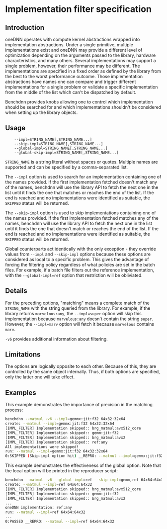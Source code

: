 # Implementation filter specification

## Introduction
oneDNN operates with compute kernel abstractions wrapped into implementation
abstractions. Under a single primitive, multiple implementations exist and
oneDNN may provide a different level of optimization depending on the arguments
passed to the library, hardware characteristics, and many others. Several
implementations may support a single problem, however, their performance may be
different. The implementations are specified in a fixed order as defined by the
library from the best to the worst performance outcome. Those implementation
abstractions have names one can compare and trigger different implementations
for a single problem or validate a specific implementation from the middle of
the list which can't be dispatched by default.

Benchdnn provides knobs allowing one to control which implementation should be
searched for and which implementations shouldn't be considered when setting up
the library objects.

## Usage
```
    --impl=STRING_NAME[,STRING_NAME...]
    --skip-impl=STRING_NAME[,STRING_NAME...]
    --global-impl=STRING_NAME[,STRING_NAME...]
    --global-skip-impl=STRING_NAME[,STRING_NAME...]
```

`STRING_NAME` is a string literal without spaces or quotes. Multiple names
are supported and can be specified by a comma-separated list.

The `--impl` option is used to search for an implementation containing one of
the names provided. If the first implementation fetched doesn't match any of the
names, benchdnn will use the library API to fetch the next one in the list until
it finds the one that matches or reaches the end of the list. If the end is
reached and no implementations were identified as suitable, the `SKIPPED` status
will be returned.

The `--skip-impl` option is used to skip implementations containing one of the
names provided. If the first implementation fetched matches any of the names,
benchdnn will use the library API to fetch the next one in the list until it
finds the one that doesn't match or reaches the end of the list. If the end is
reached and no implementations were identified as suitable, the `SKIPPED` status
will be returned.

Global counterparts act identically with the only exception - they override
values from `--impl` and `--skip-impl` options because these options are
considered as local to a specific problem. This gives the advantage of forcing
the filtering policy regardless of what policies are set in the batch files.
For example, if a batch file filters out the reference implementation, with the
`--global-impl=ref` option that restriction will be obliviated.

## Details
For the preceding options, "matching" means a complete match of the
`STRING_NAME` with the string queried from the library. For example, if the
library returns `marvelous:any`, the `--impl=super` option will skip this
implementation because `marvelous:any` doesn't contain the string `super`.
However, the `--impl=marv` option will fetch it because `marvelous` contains
`marv`.

`-v6` provides additional information about filtering.

## Limitations

The options are logically opposite to each other. Because of this, they are
controlled by the same object internally. Thus, if both options are specified,
only the latter one will take effect.

## Examples
This example demonstrates the importance of precision in the matching process:
``` sh
benchdnn --matmul -v6 --impl=gemmx:jit:f32 64x32:32x64
create: --matmul --impl=gemmx:jit:f32 64x32:32x64
[IMPL_FILTER] Implementation skipped:: brg_matmul:avx512_core
[IMPL_FILTER] Implementation skipped:: gemm:jit:f32
[IMPL_FILTER] Implementation skipped:: brg_matmul:avx2
[IMPL_FILTER] Implementation skipped:: ref:any
All implementations were skipped!
run: --matmul --impl=gemmx:jit:f32 64x32:32x64
0:SKIPPED (Skip-impl option hit) __REPRO: --matmul --impl=gemmx:jit:f32 64x32:32x64
```

This example demonstrates the effectiveness of the global option. Note that the
local option will be printed in the reproducer script:
``` sh
benchdnn --matmul -v6 --global-impl=ref --skip-impl=gemm,ref 64x64:64x32
create: --matmul --impl=ref 64x64:64x32
[IMPL_FILTER] Implementation skipped:: brg_matmul:avx512_core
[IMPL_FILTER] Implementation skipped:: gemm:jit:f32
[IMPL_FILTER] Implementation skipped:: brg_matmul:avx2
...
oneDNN implementation: ref:any
run: --matmul --impl=ref 64x64:64x32
...
0:PASSED __REPRO: --matmul --impl=ref 64x64:64x32
```
